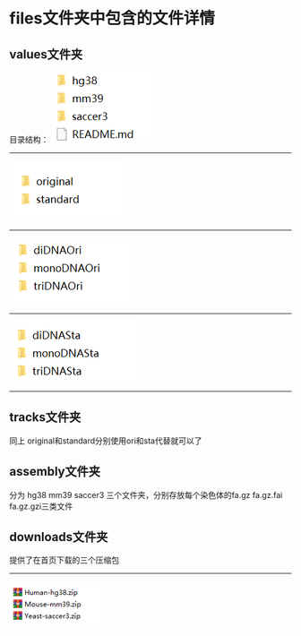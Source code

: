 # files文件夹中包含的文件详情

## values文件夹

目录结构：
![values](./screenshot/values.png)
***
![hg38](./screenshot/hg38.png)
***
![original](./screenshot/original.png)
***
![standard](./screenshot/standard.png)
***

## tracks文件夹

同上 original和standard分别使用ori和sta代替就可以了

## assembly文件夹

分为 hg38 mm39 saccer3 三个文件夹，分别存放每个染色体的fa.gz fa.gz.fai fa.gz.gzi三类文件

## downloads文件夹

提供了在首页下载的三个压缩包
***
![downloads](./screenshot/downloads.png)